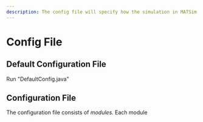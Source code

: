 ```yaml
---
description: The config file will specify how the simulation in MATSim runs.
---
```


# Config File

## Default Configuration File

Run "DefaultConfig.java"

## Configuration File

The configuration file consists of _modules._ Each module
